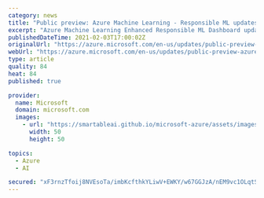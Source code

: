 ```yaml
---
category: news
title: "Public preview: Azure Machine Learning - Responsible ML updates"
excerpt: "Azure Machine Learning Enhanced Responsible ML Dashboard updates now in public review"
publishedDateTime: 2021-02-03T17:00:02Z
originalUrl: "https://azure.microsoft.com/en-us/updates/public-preview-azure-machine-learning-responsible-ml-updates/"
webUrl: "https://azure.microsoft.com/en-us/updates/public-preview-azure-machine-learning-responsible-ml-updates/"
type: article
quality: 84
heat: 84
published: true

provider:
  name: Microsoft
  domain: microsoft.com
  images:
    - url: "https://smartableai.github.io/microsoft-azure/assets/images/organizations/microsoft.com-50x50.jpg"
      width: 50
      height: 50

topics:
  - Azure
  - AI

secured: "xF3rnzTfoij8NVEsoTa/imbKcfthkYLiwV+EWKY/w67GGJzA/nEM9vc1OLqtS6ktDYu3Y4M3qZCc2Xr3Gg2p2wljH5TW/SUzq0GFbKllT+kLyXEwZ+SuFgOaTFKXvqR9S2/b/QLVqQGANF5hjyELd7Vct+GTtwqVyVuTKAf04QYfzu+0fpbLjTVqFrsisfdolINEmp8t/dc0jBf/zbjYieFKUv40aX4RAVRMWTaXg/AFGAyKWovdBl83yOg0h/c3YHP0NtwcLFcIacn0uodCueqzikU2b5lmrai3RJ8JcAna0SCBXUmuJLH94smd+PYjLLRZ/zCbEUWkw9s1d0+/I9YFEjQXciH9siFqihsr34w=;Iq2LTyuCmC509TEOTkyEVA=="
---
```


